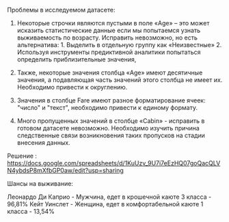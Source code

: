 Проблемы в исследуемом датасете:

1. Некоторые строчки являются пустыми в поле «Age»  – это может исказить статистические данные если мы попытаемся узнать выживаемость по возрасту. Исправить невозможно, но есть альтернатива: 
         1. Выделить в отдельную группу как «Неизвестные» 
         2. Используя инструменты предиктивной аналитики попытаться определить приблизительные значения, 

2. Также, некоторые значения столбца «Age» имеют десятичные значения, а подавляющая часть значений этого столбца не имеет их. Необходимо привести к округлению. 
3. Значения в столбце Fare имеют разное форматирование ячеек: "число" и "текст", необходимо привести к единому формату. 
4. Много пропущенных значений в столбце «Cabin» - исправить в готовом датасете невозможно. Необходимо изучить причина следственные связи возникновения таких пропусков на стадии внесения данных. 

Решение : https://docs.google.com/spreadsheets/d/1KuUzv_9U7i7eEzHQ07goQacQLVN4ybdsP8mXfbGP0aw/edit?usp=sharing

Шансы на выживание: 

Леонардо Ди Каприо - Мужчина, едет в крошечной каюте 3 класса - 96,81%
Кейт Уинслет - Женщина, едет в комфортабельной каюте 1 класса - 13,54%
